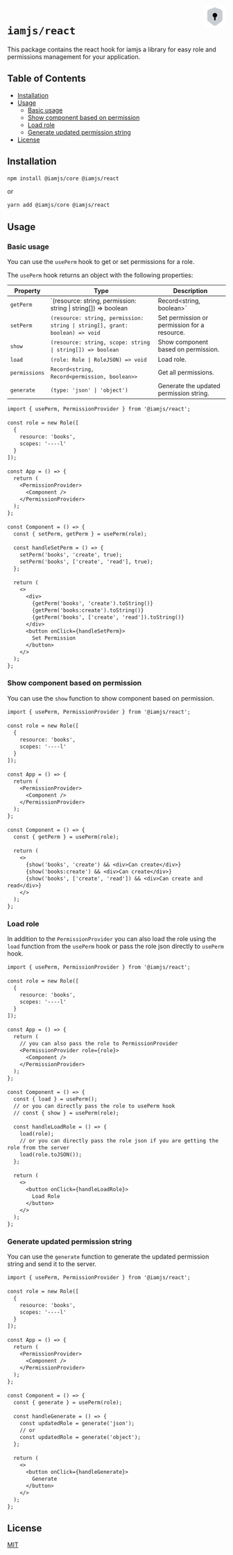<img src="https://raw.githubusercontent.com/triyanox/iamjs/main/assets/logo.png" alt="iamjs logo" title="iamjs" align="right" height="50" width="50"/>

# `iamjs/react`

This package contains the react hook for iamjs a library for easy role and permissions management for your application.

## Table of Contents

- [Installation](#installation)
- [Usage](#usage)
  - [Basic usage](#basic-usage)
  - [Show component based on permission](#show-component-based-on-permission)
  - [Load role](#load-role)
  - [Generate updated permission string](#generate-updated-permission-string)
- [License](#license)

## Installation

```bash
npm install @iamjs/core @iamjs/react
```

or

```bash
yarn add @iamjs/core @iamjs/react
```

## Usage

### Basic usage

You can use the `usePerm` hook to get or set permissions for a role.

The `usePerm` hook returns an object with the following properties:

| Property | Type | Description |
| --- | --- | --- |
| `getPerm` | `(resource: string, permission: string \| string[]) => boolean | Record<string, boolean>` | Get permission or permission for a resource. |
| `setPerm` | `(resource: string, permission: string \| string[], grant: boolean) => void` | Set permission or permission for a resource. |
| `show` | `(resource: string, scope: string \| string[]) => boolean` | Show component based on permission. |
| `load` | `(role: Role \| RoleJSON) => void` | Load role. |
| `permissions` | `Record<string, Record<permission, boolean>>` | Get all permissions. |
| `generate` | `(type: 'json' \| 'object')` | Generate the updated permission string. |

```tsx
import { usePerm, PermissionProvider } from '@iamjs/react';

const role = new Role([
  {
    resource: 'books',
    scopes: '----l'
  }
]);

const App = () => {
  return (
    <PermissionProvider>
      <Component />
    </PermissionProvider>
  );
};

const Component = () => {
  const { setPerm, getPerm } = usePerm(role);

  const handleSetPerm = () => {
    setPerm('books', 'create', true);
    setPerm('books', ['create', 'read'], true);
  }; 

  return (
    <>
      <div> 
        {getPerm('books', 'create').toString()}
        {getPerm('books:create').toString()}
        {getPerm('books', ['create', 'read']).toString()}
      </div>
      <button onClick={handleSetPerm}>
        Set Permission
      </button>
    </>
  );
};
```

### Show component based on permission

You can use the `show` function to show component based on permission.

```tsx
import { usePerm, PermissionProvider } from '@iamjs/react';

const role = new Role([
  {
    resource: 'books',
    scopes: '----l'
  }
]);

const App = () => {
  return (
    <PermissionProvider>
      <Component />
    </PermissionProvider>
  );
};

const Component = () => {
  const { getPerm } = usePerm(role);

  return (
    <>
      {show('books', 'create') && <div>Can create</div>}
      {show('books:create') && <div>Can create</div>}
      {show('books', ['create', 'read']) && <div>Can create and read</div>}
    </>
  );
};
```

### Load role

In addition to the `PermissionProvider` you can also load the role using the `load` function from the `usePerm` hook or pass the role json directly to `usePerm` hook.

```tsx
import { usePerm, PermissionProvider } from '@iamjs/react';

const role = new Role([
  {
    resource: 'books',
    scopes: '----l'
  }
]);

const App = () => {
  return (
    // you can also pass the role to PermissionProvider
    <PermissionProvider role={role}> 
      <Component />
    </PermissionProvider>
  );
};

const Component = () => {
  const { load } = usePerm();
  // or you can directly pass the role to usePerm hook
  // const { show } = usePerm(role);

  const handleLoadRole = () => {
    load(role);
    // or you can directly pass the role json if you are getting the role from the server
    load(role.toJSON());
  };

  return (
    <>
      <button onClick={handleLoadRole}>
        Load Role
      </button>
    </>
  );
};
```

### Generate updated permission string

You can use the `generate` function to generate the updated permission string and send it to the server.

```tsx
import { usePerm, PermissionProvider } from '@iamjs/react'; 

const role = new Role([
  {
    resource: 'books',
    scopes: '----l'
  }
]);

const App = () => {
  return (
    <PermissionProvider>
      <Component />
    </PermissionProvider>
  );
};

const Component = () => {
  const { generate } = usePerm(role);

  const handleGenerate = () => {
    const updatedRole = generate('json');
    // or
    const updatedRole = generate('object');
  };

  return (
    <>
      <button onClick={handleGenerate}>
        Generate
      </button>
    </>
  );
};
```

## License

[MIT](https://github.com/triyanox/iamjs/blob/main/LICENSE)

